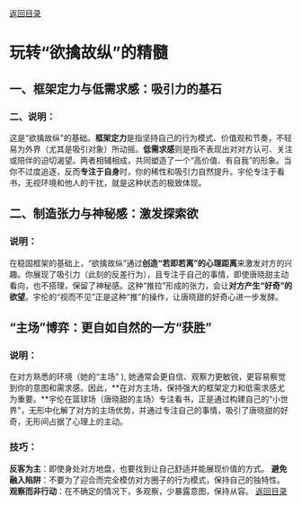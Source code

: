[返回目录](/README.md)
# 玩转“欲擒故纵”的精髓
## 一、框架定力与低需求感：吸引力的基石
### 二、说明：
这是“欲擒故纵"的基础。**框架定力**是指坚持自己的行为模式、价值观和节奏，不轻易为外界（尤其是吸引对象）所动摇。**低需求感**则是指不表现出对对方认可、关注或陪伴的迫切渴望。两者相辅相成，共同塑造了一个“高价值、有自我”的形象。当你不过度追逐，反而**专注于自身**时，你的稀性和吸引力自然提升。宇伦专注于看书，无视环境和他人的干扰，就是这种状态的极致体现。

## 二、制造张力与神秘感：激发探索欲

### 说明：

在稳固框架的基础上，“欲擒故纵”通过**创造“若即若离”的心理距离**来激发对方的兴趣。你展现了吸引力（此刻的反差行为），且专注于自己的事情，即使唐晓甜主动看向，也不搭理，保留了神秘感。这种“推拉”形成的张力，会让**对方产生“好奇”的欲望**。宇伦的“视而不见”正是这种“推”的操作，让唐晓甜的好奇心进一步发酵。

## “主场”博弈：更自如自然的一方“获胜”
### 说明：
在对方熟悉的环境（她的“主场" ), 她通常会更自信、观察力更敏锐，更容易察觉到你的意图和需求感。因此，**在对方主场，保持强大的框架定力和低需求感尤为重要。**宇伦在篮球场（唐晓甜的主场）专注看书，正是通过构建自己的“小世界"，无形中化解了对方的主场优势，并通过专注自己的事情，吸引了唐晓甜的好奇，无形间占据了心理上的主动。
### 技巧：
**反客为主**：即使身处对方地盘，也要找到让自己舒适并能展现价值的方式。
**避免融入陷阱**：不要为了迎合而完全模仿对方圈子的行为模式，保持自己的独特性。
**观察而非行动**：在不确定的情况下，多观察，少暴露意图，保持从容。
[返回目录](/README.md)